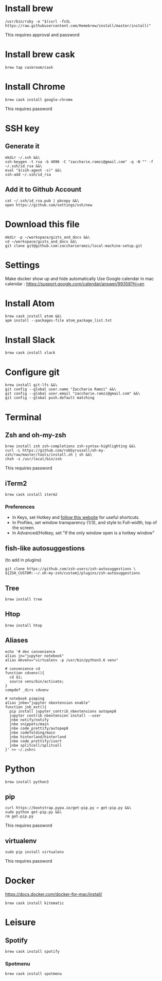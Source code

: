 # Install brew
```
/usr/bin/ruby -e "$(curl -fsSL https://raw.githubusercontent.com/Homebrew/install/master/install)"
```
This requires approval and password
# Install brew cask
```
brew tap caskroom/cask
```
# Install Chrome
```
brew cask install google-chrome
```
This requires password
# SSH key
## Generate it
```
mkdir ~/.ssh &&\
ssh-keygen -t rsa -b 4096 -C "zaccharie.ramzi@gmail.com" -q -N "" -f ~/.ssh/id_rsa &&\
eval "$(ssh-agent -s)" &&\
ssh-add ~/.ssh/id_rsa
```
## Add it to Github Account
```
cat ~/.ssh/id_rsa.pub | pbcopy &&\
open https://github.com/settings/ssh/new
```
# Download this file
```
mkdir -p ~/workspace/gists_and_docs &&\
cd ~/workspace/gists_and_docs &&\
git clone git@github.com:zaccharieramzi/local-machine-setup.git
```
# Settings
Make docker show up and hide automatically
Use Google calendar in mac calendar : https://support.google.com/calendar/answer/99358?hl=en
# Install Atom
```
brew cask install atom &&\
apm install --packages-file atom_package_list.txt
```
# Install Slack
```
brew cask install slack
```
# Configure git
```
brew install git-lfs &&\
git config --global user.name "Zaccharie Ramzi" &&\
git config --global user.email "zaccharie.ramzi@gmail.com" &&\
git config --global push.default matching
```
# Terminal
## Zsh and oh-my-zsh
```
brew install zsh zsh-completions zsh-syntax-highlighting &&\
curl -L https://github.com/robbyrussell/oh-my-zsh/raw/master/tools/install.sh | sh &&\
chsh -s /usr/local/bin/zsh
```
This requires password
## iTerm2
```
brew cask install iterm2
```
### Preferences
- In Keys, set Hotkey and [follow this website](https://coderwall.com/p/ds2dha/word-line-deletion-and-navigation-shortcuts-in-iterm2) for useful shortcuts.
- In Profiles, set window transparency (1/3), and style to Full-width, top of the screen.
- In Advanced/Hotkey, set "If the only window open is a hotkey window"

## fish-like autosuggestions
(to add in plugins)
```
git clone https://github.com/zsh-users/zsh-autosuggestions \ ${ZSH_CUSTOM:-~/.oh-my-zsh/custom}/plugins/zsh-autosuggestions
```

## Tree
```
brew install tree
```
## Htop
```
brew install htop
```

## Aliases
```
echo '# dev convenience
alias jn="jupyter notebook"
alias mkvenv="virtualenv -p /usr/bin/python3.6 venv"

# convenience cd
function cdvenv(){
  cd $1;
  source venv/bin/activate;
}
compdef _dirs cdvenv

# notebook pimping
alias jnbe="jupyter nbextension enable"
function jnb_ext(){
  pip install jupyter_contrib_nbextensions autopep8
  jupyter contrib nbextension install --user
  jnbe notify/notify
  jnbe snippets/main
  jnbe code_prettify/autopep8
  jnbe codefolding/main
  jnbe hinterland/hinterland
  jnbe code_prettify/isort
  jnbe splitcell/splitcell
}' >> ~/.zshrc
```


# Python
```
brew install python3
```
## pip
```
curl https://bootstrap.pypa.io/get-pip.py > get-pip.py &&\
sudo python get-pip.py &&\
rm get-pip.py
```
This requires password
## virtualenv
```
sudo pip install virtualenv
```
This requires password

# Docker
https://docs.docker.com/docker-for-mac/install/
```
brew cask install kitematic
```
# Leisure
## Spotify
```
brew cask install spotify
```
### Spotmenu
```
brew cask install spotmenu
```
